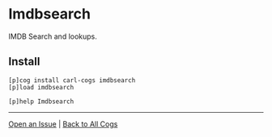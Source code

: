# Imdbsearch

IMDB Search and lookups.

## Install

```text
[p]cog install carl-cogs imdbsearch
[p]load imdbsearch

[p]help Imdbsearch
```

---
[Open an Issue](https://github.com/smashedr/carl-cogs/issues/new?title=Imdbsearch) |
[Back to All Cogs](../README.md#public-cogs)
